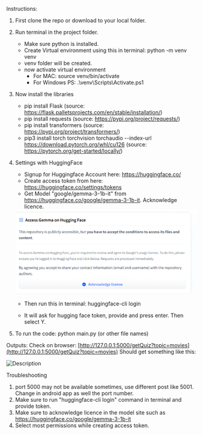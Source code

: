Instructions:
1. First clone the repo or download to your local folder.
2. Run terminal in the project folder.
   - Make sure python is installed.
   - Create Virtual environment using this in terminal: python -m venv venv
   - venv folder will be created.
   - now activate virtual environment
     - For MAC: source venv/bin/activate
     - For Windows PS: .\venv\Scripts\Activate.ps1
3. Now install the libraries
   - pip install Flask
     (source: https://flask.palletsprojects.com/en/stable/installation/)
   - pip install requests
     (source: https://pypi.org/project/requests/)
   - pip install transformers
     (source: https://pypi.org/project/transformers/)
   - pip3 install torch torchvision torchaudio --index-url https://download.pytorch.org/whl/cu126
     (source: https://pytorch.org/get-started/locally/)
4. Settings with HuggingFace
   - Signup for Huggingface Account here: https://huggingface.co/
   - Create access token from here: https://huggingface.co/settings/tokens
   - Get Model "google/gemma-3-1b-it" from https://huggingface.co/google/gemma-3-1b-it.
      Acknowledge licence.
   <img src="acknowledge_licence.png" width="700" alt="Description">

   - Then run this in terminal:
     huggingface-cli login

   - It will ask for hugging face token, provide and press enter. Then select Y.
     
5. To run the code: python main.py (or other file names)

Outputs:
Check on browser: [http://127.0.0.1:5000/getQuiz?topic=movies](http://127.0.0.1:5000/getQuiz?topic=movies)
Should get something like this:

<img src="img_1.png" width="700" alt="Description">


Troubleshooting
1. port 5000 may not be available sometimes, use different post like 5001. Change in android app as well the port number.
2. Make sure to run  "huggingface-cli login" command in terminal and provide token.
3. Make sure to acknowledge licence in the model site such as https://huggingface.co/google/gemma-3-1b-it
4. Select most permissions while creating access token.

